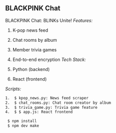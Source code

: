 
## BLACKPINK Chat

BLACKPINK Chat: BLINKs Unite!
*Features:*

1.  K-pop news feed
2.  Chat rooms by album
3.  Member trivia games
4.  End-to-end encryption
*Tech Stack:*

1.  Python (backend)
2.  React (frontend)

*Scripts:*

```bash
1.  $ kpop_news.py: News feed scraper
2.  $ chat_rooms.py: Chat room creator by album
3.  $ trivia_game.py: Trivia game feature
4.  $ $ app.js: React frontend
```

```bash
 $ npm install
 $ npm dev make
